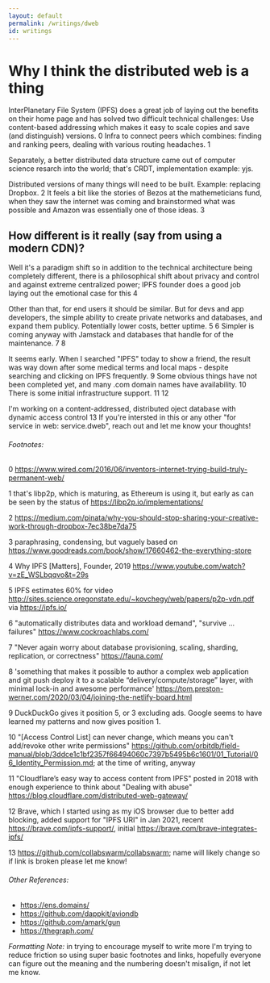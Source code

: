 ```yaml
---
layout: default
permalink: /writings/dweb
id: writings
---
```


# Why I think the distributed web is a thing

InterPlanetary File System (IPFS) does a great job of laying out the benefits on their home page and has solved two difficult technical challenges:
Use content-based addressing which makes it easy to scale copies and save (and distinguish) versions. 0
Infra to connect peers which combines: finding and ranking peers, dealing with various routing headaches. 1

Separately, a better distributed data structure came out of computer science resarch into the world; that's CRDT, implementation example: yjs.

Distributed versions of many things will need to be built. Example: replacing Dropbox. 2
It feels a bit like the stories of Bezos at the mathemeticians fund, when they saw the internet was coming and brainstormed what was possible and Amazon was essentially one of those ideas. 3

## How different is it really (say from using a modern CDN)?

Well it's a paradigm shift so in addition to the technical architecture being completely different, there is a philosophical shift about privacy and control and against extreme centralized power; IPFS founder does a good job laying out the emotional case for this 4

Other than that, for end users it should be similar. But for devs and app developers, the simple ability to create private networks and databases, and expand them publicy. Potentially lower costs, better uptime. 5 6 Simpler is coming anyway with Jamstack and databases that handle for of the maintenance. 7 8

It seems early. When I searched "IPFS" today to show a friend, the result was way down after some medical terms and local maps - despite searching and clicking on IPFS frequently. 9 Some obvious things have not been completed yet, and many .com domain names have availability. 10 There is some initial infrastructure support. 11 12

I'm working on a content-addressed, distributed oject database with dynamic access control 13 If you're intersted in this or any other "for service in web: service.dweb", reach out and let me know your thoughts!

###### Footnotes:

0 <https://www.wired.com/2016/06/inventors-internet-trying-build-truly-permanent-web/>

1 that's libp2p, which is maturing, as Ethereum is using it, but early as can be seen by the status of <https://libp2p.io/implementations/>

2 <https://medium.com/pinata/why-you-should-stop-sharing-your-creative-work-through-dropbox-7ec38be7da75>

3 paraphrasing, condensing, but vaguely based on <https://www.goodreads.com/book/show/17660462-the-everything-store>

4 Why IPFS [Matters], Founder, 2019 <https://www.youtube.com/watch?v=zE_WSLbqqvo&t=29s>

5 IPFS estimates 60% for video <http://sites.science.oregonstate.edu/~kovchegy/web/papers/p2p-vdn.pdf> via <https://ipfs.io/>

6 "automatically distributes data and workload demand", "survive ... failures" <https://www.cockroachlabs.com/>

7 "Never again worry about database provisioning, scaling, sharding, replication, or correctness" <https://fauna.com/>

8 'something that makes it possible to author a complex web application and git push deploy it to a scalable “delivery/compute/storage” layer, with minimal lock-in and awesome performance' <https://tom.preston-werner.com/2020/03/04/joining-the-netlify-board.html>

9 DuckDuckGo gives it position 5, or 3 excluding ads. Google seems to have learned my patterns and now gives position 1.

10 "[Access Control List] can never change, which means you can't add/revoke other write permissions" <https://github.com/orbitdb/field-manual/blob/3ddce1c1bf2357f66494060c7397b5495b6c1601/01_Tutorial/06_Identity_Permission.md>; at the time of writing, anyway

11 "Cloudflare’s easy way to access content from IPFS" posted in 2018 with enough experience to think about "Dealing with abuse" <https://blog.cloudflare.com/distributed-web-gateway/>

12 Brave, which I started using as my iOS browser due to better add blocking, added support for "IPFS URI" in Jan 2021, recent <https://brave.com/ipfs-support/>, initial <https://brave.com/brave-integrates-ipfs/>

13 <https://github.com/collabswarm/collabswarm>; name will likely change so if link is broken please let me know!

###### Other References:

- <https://ens.domains/>
- <https://github.com/dappkit/aviondb>
- <https://github.com/amark/gun>
- <https://thegraph.com/>

_Formatting Note:_ in trying to encourage myself to write more I'm trying to reduce friction so using super basic footnotes and links, hopefully everyone can figure out the meaning and the numbering doesn't misalign, if not let me know.
